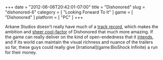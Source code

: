+++
date = "2012-06-06T20:42:01-07:00"
title = "Dishonored"
slug = "dishonored-6"
category = [ "Looking Forward To It" ]
game = [ "Dishonored" ]
platform = [ "PC" ]
+++

Arkane Studios doesn't really have much of a <a href="http://en.wikipedia.org/wiki/Arkane_Studios">track record</a>, which makes the ambition and <a href="http://www.joystiq.com/2012/06/01/dishonored-trailer-offers-first-look-at-gameplay/">sheer cool-factor</a> of Dishonored that much more amazing.  If the game can really deliver on the kind of open-endedness that it <a href="http://www.wired.com/gamelife/2012/06/dishonored-e3-2012/">intends</a>, and if its world can maintain the visual richness and nuance of the trailers so far, these guys could really give [Irrational](game:BioShock Infinite) a run for their money.